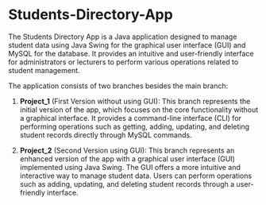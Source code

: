 # Students-Directory-App

The Students Directory App is a Java application designed to manage student data using Java Swing for the graphical user interface (GUI) and MySQL for the database. It provides an intuitive and user-friendly interface for administrators or lecturers to perform various operations related to student management.

The application consists of two branches besides the main branch:

1. **Project_1** (First Version without using GUI): This branch represents the initial version of the app, which focuses on the core functionality without a graphical interface. It provides a command-line interface (CLI) for performing operations such as getting, adding, updating, and deleting student records directly through MySQL commands.

2. **Project_2** (Second Version using GUI): This branch represents an enhanced version of the app with a graphical user interface (GUI) implemented using Java Swing. The GUI offers a more intuitive and interactive way to manage student data. Users can perform operations such as adding, updating, and deleting student records through a user-friendly interface.

